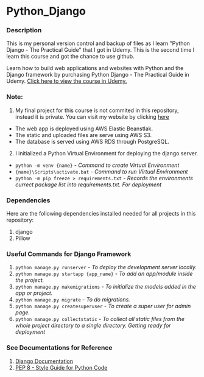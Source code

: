 # Python_Django

### Description
This is my personal version control and backup of files as I learn "Python Django - The Practical Guide" that I got in Udemy. This is the second time I learn this course and got the chance to use github.   
  
Learn how to build web applications and websites with Python and the Django framework by purchasing Python Django - The Practical Guide in Udemy. [Click here to view the course in Udemy.](https://www.udemy.com/course/python-django-the-practical-guide/)  

### Note:
1. My final project for this course is not commited in this repository, instead it is private. You can visit my website by clicking [here](http://django-blog3-env.eba-kjabuy9t.ap-southeast-2.elasticbeanstalk.com/)  
- The web app is deployed using AWS Elastic Beanstlak.
- The static and uploaded files are serve using AWS S3.
- The database is served using AWS RDS through PostgreSQL.
2. I initialized a Python Virtual Environment for deploying the django server.  
- `python -m venv {name}` - *Command to create Virtual Environment*  
- `{name}\Scripts\activate.bat` - *Command to run Virtual Environment*  
- `python -m pip freeze > requirements.txt` - *Records the environments currect package list into requirements.txt. For deployment*

### Dependencies
Here are the following dependencies installed needed for all projects in this repository:
1. django
2. Pillow

### Useful Commands for Django Framework
1. `python manage.py runserver` - *To deploy the development server locally.*
2. `python manage.py startapp {app_name}` - *To add an app/module inside the project.*
3. `python manage.py makemigrations` - *To initialize the models added in the app or project.*
4. `python manage.py migrate` - *To do migrations.*
5. `python manage.py createsuperuser` - *To create a super user for admin page.*
6. `python manage.py collectstatic` - *To collect all static files from the whole project directory to a single directory. Getting ready for deployment*

### See Documentations for Reference
1. [Django Documentation](https://docs.djangoproject.com/en)
2. [PEP 8 - Style Guide for Python Code](https://peps.python.org/pep-0008/)